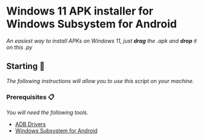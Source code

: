 # Windows 11 APK installer for Windows Subsystem for Android
_An easiest way to install APKs on Windows 11, just **drag** the .apk and **drop** it on this .py_

## Starting 🚀

_The following instructions will allow you to use this script on your machine._

### Prerequisites 📋
_You will need the following tools._

+ [ADB Drivers](https://developer.android.com/studio/releases/platform-tools)
+ [Windows Subsystem for Android](https://www.xda-developers.com/how-to-run-android-apps-on-any-windows-11-pc/)
